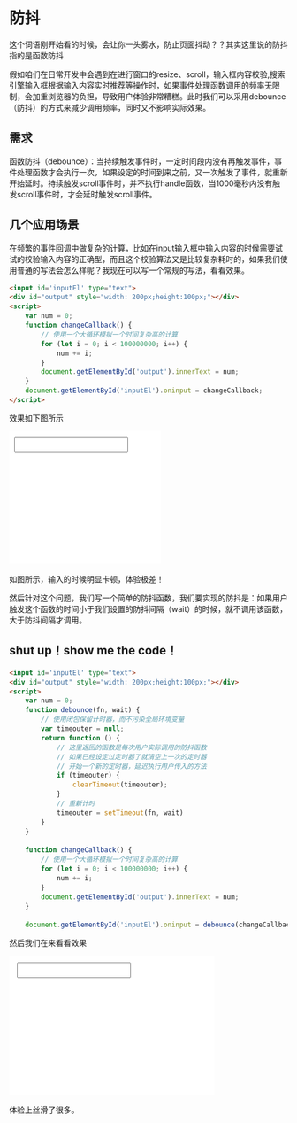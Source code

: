 
# 防抖
这个词语刚开始看的时候，会让你一头雾水，防止页面抖动？？其实这里说的防抖指的是函数防抖

假如咱们在日常开发中会遇到在进行窗口的resize、scroll，输入框内容校验,搜索引擎输入框根据输入内容实时推荐等操作时，如果事件处理函数调用的频率无限制，会加重浏览器的负担，导致用户体验非常糟糕。此时我们可以采用debounce（防抖）的方式来减少调用频率，同时又不影响实际效果。 
## 需求
函数防抖（debounce）：当持续触发事件时，一定时间段内没有再触发事件，事件处理函数才会执行一次，如果设定的时间到来之前，又一次触发了事件，就重新开始延时。持续触发scroll事件时，并不执行handle函数，当1000毫秒内没有触发scroll事件时，才会延时触发scroll事件。
## 几个应用场景
在频繁的事件回调中做复杂的计算，比如在input输入框中输入内容的时候需要试试的校验输入内容的正确型，而且这个校验算法又是比较复杂耗时的，如果我们使用普通的写法会怎么样呢？我现在可以写一个常规的写法，看看效果。
``` html
<input id='inputEl' type="text">
<div id="output" style="width: 200px;height:100px;"></div>
<script>
    var num = 0;
    function changeCallback() {
        // 使用一个大循环模拟一个时间复杂高的计算
        for (let i = 0; i < 100000000; i++) {
            num += i;
        }
        document.getElementById('output').innerText = num;
    }
    document.getElementById('inputEl').oninput = changeCallback;
</script>
```
效果如下图所示

![未防抖](../img/未防抖.gif "未防抖")

如图所示，输入的时候明显卡顿，体验极差！

然后针对这个问题，我们写一个简单的防抖函数，我们要实现的防抖是：如果用户触发这个函数的时间小于我们设置的防抖间隔（wait）的时候，就不调用该函数，大于防抖间隔才调用。
## shut up！show me the code！
``` html
<input id='inputEl' type="text">
<div id="output" style="width: 200px;height:100px;"></div>
<script>
    var num = 0;
    function debounce(fn, wait) {
        // 使用闭包保留计时器，而不污染全局环境变量
        var timeouter = null;
        return function () {
            // 这里返回的函数是每次用户实际调用的防抖函数
            // 如果已经设定过定时器了就清空上一次的定时器
            // 开始一个新的定时器，延迟执行用户传入的方法
            if (timeouter) {
                clearTimeout(timeouter);
            }
            // 重新计时
            timeouter = setTimeout(fn, wait)
        }
    }

    function changeCallback() {
        // 使用一个大循环模拟一个时间复杂高的计算
        for (let i = 0; i < 100000000; i++) {
            num += i;
        }
        document.getElementById('output').innerText = num;
    }

    document.getElementById('inputEl').oninput = debounce(changeCallback, 500);
```
然后我们在来看看效果

![防抖](../img/防抖.gif "防抖")

体验上丝滑了很多。
